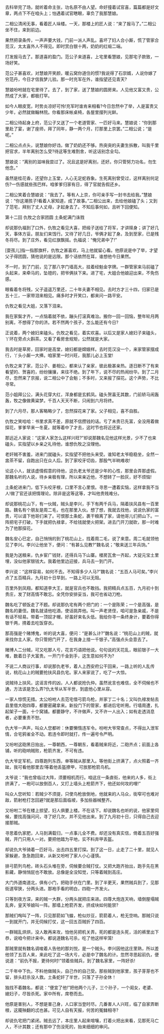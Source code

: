 <!-- { "loadSidebar": true } -->
去科举完了场，就听着命主张，功名原不由人望。命好撞着试官喜，篇篇都是好文章，两点下不在咱头上；怕遇着试官瞎眼，辜负了我那慧娘。

二相公清闲无事，看着匠人垛楼。一天，那楼上的匠人说：“来了报马了。”二相公坐不住，来到前边。

果然把录条传，一声声要大钱，门前一派人声乱。喜坏了妇人合小厮，慌了管家合觅汉，太太喜外人不得见。即时赏白银十两，奶奶的红缎二端。

打发报马去了。那道喜的盈门。范公子来道喜，上宅里看慧娘，见那宅子款致，一场好笑。

范公子甚喜欢，对慧娘开笑颜，暖云窝你道住的惯?我说得了石崇婿，人说你嫁了穷范丹，今日才信我梦儿验。那一时充军在外，谁指望还见青天?

慧娘吩咐就在宅里待了。去了，到了家，送了慧娘的圆房来。人见他又富又贵，公然成了大家，都极打罕。

如今人眼皮宽，时势炎凉好可怜!充军时谁肯来相看?今日忽然中了举，人是富贵又少年，必然就做翰林院。你看那床帐桌椅，各屋里摆列光鲜。

二相公待起身上府，范公子又送了一个老道管家、一匹好马来。慧娘说：“你到那里赴了宴，谢了座师，拜了同年，静一两个月，打那里上京罢。”二相公说；“是呢。”

二相公点点头，说慧娘你好诌，做了奶奶还不够。热突突的夫妻生拆散，叫我千里把官求，半年离别怎么受?待这等生难割舍，听这话别念全勾。

慧娘说：“离别的滋味我尝过了。况且这是好离别，还好。你只管努力功名，勿生他念。”

虽然是桂花香，还望你上玉堂，人心无足蛇吞象。生死离别曾受过，这样离别何足伤?一伤感就些孩巴样。咱爹爹归家有日，得了官就告假还乡。

二相公笑着合慧娘说：“我去了。等有人上京，你可亲手写一封书去给我。”慧娘说：“你这潮孩子!看着人家知道，成了故事。”二相公出来，去给他娘磕了头；又到了范宅，拜别了丈人丈母，才起身去了。不知后事何如，且听下回便知。

第十二回  仇牧之合家团圆  土条蛇满门诛戮

却说那仇福到了口外，仇牧之看见大喜，把缎子送给了将军，才讲赎身；讲了好几天，事体方妥。朋友们来饯行。又待了好几日，爷俩才起了身。及到至家，已是残冬将尽。到了庄外，看见红旗飘摇。仇福说：“俺兄弟中了!”

[耍孩儿]指一指那旗杆，仇牧之甚喜欢，马上他就留心看。他原说是中了举，才望父子得团圆，猜他说的是远限。那个话依然在耳，谁想他今日果然。

不一时，到了门前，见了那八字门墙高大，挂着经魁金字牌。一群管家来马前磕了头起来，来牵马的，坠镫的，把爷俩扶下来。进了宅，大姐合他娘迎出来，不免伤感。

眼看着冬将残，父子遥遥万里还，二十年夫妻不相见。去时方才三十四，归家已是五十三，一家带泪来相见。痛多时才开笑口，都来问一路平安。

仇牧之看见大姐，又落下泪来。

我在家鬓才齐，一点恼着就不依，蹦头打滚真难治。搬你一回一回恼，整年轮月两别离，不想得了你的济。若不然两个孩子，怎么能还有今日?

正说着，两个媳妇来磕头。仇牧之看见，着实欢喜。以后又是家人媳妇子来磕头，丫环在旁点火斟茶。又看了看房舍规矩，公然就是大家。

我去时是草房，回家时是高堂，媳妇都是嫦娥样。去时觅汉没一个，来家管家摆成行，丫头小厮一大捧。咱家里一时兴旺，我那儿必上玉堂!

仇牧之来了家，范公子、姜相公，都来认了亲家，彼此极甚亲热。逐日断不了有来看望的、贺喜的，纷纷攘攘，来往不绝。到了年下，说不尽的热闹纷华。到了二月尽，忽然来了京报，说二相公中了会魁；不多时，又来报了探花。这个声势，不比寻常。

范小姐拜公公，满头花穿大红，浑身都是玄鹤凤。磕头贺喜无其数，门前轿马闹轰轰，牧之像做黄粱梦。千百人天天不断，只闹到六月将终。

到了六月尽，那人客略略少了，忽然探花来了家。父子相见，喜不自胜。

仇牧之笑哈哈：书里求真不差，原就不信攒钱的话。亏了未贵已先富，全没用着做探花，爹爹早来一冬夏。就等着中了才去，这时节也将近还家。

那远近人家说：“这家人家怎么这样兴旺?”却说那魏名见他这样光景，少不了也来磕头，实指望以乡亲之礼待他，谁想仇牧之没理他。

老奸贼不害羞，进来门就磕头，实指望不把他头来受。谁知老太爷稳稳坐，全然一盅茶不留，自跑出只在众人后。到了家咬牙切齿，那股气半晌难收!

论这小人，就该虚情假意的待他，这仇老太爷还是少年的心性，那里会弄那虚假。那魏名听的人说，待乡亲极有理，所以来亲近他，不想转了一脸灰，好不烦恼!

土条蛇进来门，低下头咬牙根，口里不言心里恨。寻思一遭着实恼，这样拿我不当人!做了官还该把情理论。除非是这等这等，才叫他贵贱难分。

却说那桃花山下，有一伙贼，贼头是李兴，手下有两千兵马，隔着扶风县有一百里路。魏名有个朋友是周二毛，也在那里入伙。想了想，我就去找他，说说仇家的富贵，可以请下他哥们来了。可恨那土条蛇，裹干粮离了家，请他哥儿们把山下。一阵把宅子打破，下手就把仇禄拿，不给钱就使火把架。进去门开刀就砍，那一时难为了他那探花。

魏名安心巳定，自己悄悄的到了桃花山上，找着周二毛，说了来意。周二毛就领他见了李兴。李兴让他坐下，便问：“有甚么见教?”魏名说；“敬来送三年兵饷。”

我是为送粮来，仇乡宦广钱财，还得兵马下山寨。楼房瓦舍一齐起，大锭元宝土里埋，没似他家银钱大。我着他里边迎接，兵马去一到门开。

李兴说：“这样容易，如何不去。不知得多少人马?”魏名说：“五百人马可矣。”李兴点了五百精兵，九月初十日早到，一路上可以无阻。

百里外到凤翔，都知道李大王，就是官兵也不敢挡。我把精兵点五百，九月初十到贵庄，发了财高情不敢忘。全凭你安排妥当，我可也省动刀枪。

魏名吃了顿饭走了不题。却说那仇宅有两个把门的：一个是陈荣；一个是高强，是魏名的妻侄。魏名就请他吃酒，使话挑弄他。叫一声老贤侄，咱可是急亲戚，不是有话不轻易。带着一顶奴才帽，好虽好来名头低。我给你寻一条终身计，要着你得银千两，掅着去吃饭穿衣。

那高强是个赌博鬼，听的说大喜，便问：“是甚么计?”魏名说：“桃花山上的贼，就来找你主人家。你只管把门开了，在我身上揞一千银子。”高强点头会意去了。

赌博人二分贼，可又吃那人亏，花言巧语把他说。句句说的天花乱，眼前银子一大堆，数着日子大富贵。一开门千金到手，这生意如何不为?

不说二人商议行事，却说那仇老爷，着人上西安府公干回来，一路上听的人乱传说，桃花山上的贼要抢扶风县仇宅。家人来家说了，吃了一大惊。

说贼待上扶风，这谣言传的凶，人人都说抢仇仲。虽然讹言也难信，全不伺候也不通，方法该是怎么弄?仇太爷从军半世，到底他心里从容。

一家人惊慌无措。太公吩咐人去范宅借弓箭鸟枪，并家丁二十名；又叫仇禄发帖去县里借大砲四尊，都要密藏拿来。新投门下的管家，都进后宅听用。行墙周遭，扎起架子一面，十个窝铺。都要静守，不许做声，又不许一人出入；如有走透消息者，必要重责不恕。

仇大爷一声声，叫众人您都听：休要懒惰违军令。吩咐大爷常查点，不得出入泄军情，合宅鸦雀全不动。若违令即时就打，传一遍号令严明。

又吩咐这砲黑日抬出，一尊朝西，一尊朝东，看着贼来将近，二砲齐点；前面上各铺，听的砲响贼败，枪箭齐发，不可有违。

仇大爷定军机，四尊跑列东西，单等贼从那里入。等他街上挤满了，点火照着一齐跐，我可看他那里去!等着他丢盔撩甲，可放那枪箭鸟机。

太爷说：“我也曾临过大阵，须要相机而行。咱这庄一条直街，他来的人多，街上挤满了，一袍可以放倒百人，又打上墙头上枪箭齐下，他还如何攻的哩!”

叫众人您听知：若贼少不须提，只使鸟枪放倒地，他就来的人马众，街窄可也难对敌，箭射枪打怎回避?就是那后面临坡，多加些器械整齐。

又吩咐二爷在楼上掠望，妇人俱要上楼。不在话下。却说魏名也听的说，他家里伺候，要找高强问问，寻了好几次，并不见他出来。到了九月初十日，只得自己去迎接那贼。

寻思着仇家肥，人马到满载归，一点事儿全不费。却还没有真实信，倚着五百好强贼，开门只用人一对。要把他踏为平地，实不料弃甲丢盔。

却说仇大爷骑着一匹好马，出去四五里打探。到了这一日，止走了二十里，就见人家躲避，急急跑回来，从新又吩咐了家人小心谨慎。

排弓箭列鸟枪，砖头石头堆在旁，伺候要合贼打仗。又把大跑齐抬出，跑手先在黑影藏，静悄悄屁也不敢放。总像是全没知觉，只等着贼到高庄。

大门外道南道北，俱有小门，把砲手伏在门里。到了半更天，果然贼兵到了，见那街道窄狭，分两头进。那袍手看的明白，四砲一齐发火。

只等到夜方深，来的贼一大群，分两头就把庄来进。四尊大炮连天响，墙倒屋塌贼乱奔，皇天爷娘叫一阵。那墙上枪箭齐发，挤成块如何能禁?

那贼们啕叫了一阵，只见那箭如飞蝗，枪似炒豆，箭箭着人，枪无空响。那贼只说一到就开门，并无伺候打仗，这一回五百贼折了四百。

一群贼乱烘烘，没人敢再来攻，怕他另把机关弄。死的都是连头死，活的裤里出下恭，说咱今把计来中。都说道魏名可杀，吃了他这样牢笼!

那贼里就有魏名调唆着人告他的那刘悦，是一个贼头。李兴因他这庄里熟，所以差他领了五百人来，来此吃了这一场大亏，必是中了魏名的计。忽然寻思起前仇，便说道：“前仇不报，更待何时!”领着些贼兵，到了魏名家里，一阵好杀!

二千年中下仇，不料他做贼头，自己作的自己受。那些贼到他家里，孩子芽芽也不留，排头赶杀没人救。土条蛇奸了半世，只落了子孙全休！

独找不着魏名，都说：“便宜了他!”把他两个儿子，三个孙子，一个闺女，老婆、媳妇子，尽皆杀死。家中所有，席卷而去。

他原是害别人，不想是害己身，人口家当登时尽。几番害人人兴旺，临了自家弄断根，这魇殃翻的忒也甚。可见人自有天报，何苦的冤雠相寻?

却说仇宅把门紧闭。贼去远了，本庄里人起来喧嚷，打着火把出来看，见那死马亡人，不计其数；还有那中了伤没死的，抬来细细的审问。

